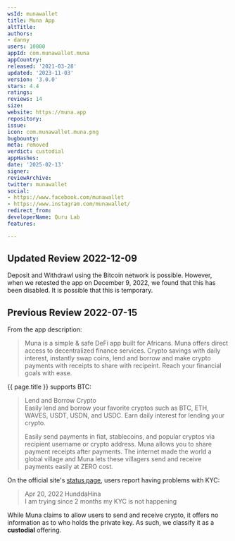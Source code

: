 ```yaml
---
wsId: munawallet
title: Muna App
altTitle: 
authors:
- danny
users: 10000
appId: com.munawallet.muna
appCountry: 
released: '2021-03-28'
updated: '2023-11-03'
version: '3.0.0'
stars: 4.4
ratings: 
reviews: 14
size: 
website: https://muna.app
repository: 
issue: 
icon: com.munawallet.muna.png
bugbounty: 
meta: removed
verdict: custodial
appHashes: 
date: '2025-02-13'
signer: 
reviewArchive: 
twitter: munawallet
social:
- https://www.facebook.com/munawallet
- https://www.instagram.com/munawallet/
redirect_from: 
developerName: Quru Lab
features: 

---
```


## Updated Review 2022-12-09

Deposit and Withdrawl using the Bitcoin network is possible. However, when we retested the app on December 9, 2022, we found that this has been disabled. It is possible that this is temporary.

## Previous Review 2022-07-15

From the app description:

> Muna is a simple & safe DeFi app built for Africans. Muna offers direct access to decentralized finance services. Crypto savings with daily interest, instantly swap coins, lend and borrow and make crypto payments with receipts to share with recipeint. Reach your financial goals with ease.

{{ page.title }} supports BTC:

> Lend and Borrow Crypto<br>
Easily lend and borrow your favorite cryptos such as BTC, ETH, WAVES, USDT, USDN, and USDC. Earn daily interest for lending your crypto.
>
> Easily send payments in fiat, stablecoins, and popular cryptos via recipient username or crypto address. Muna allows you to share payment receipts after payments. The internet made the world a global village and Muna lets these villagers send and receive payments easily at ZERO cost.

On the official site's [status page](https://muna.app/#/status), users report having problems with KYC:

> Apr 20, 2022 HunddaHina <br>
  I am trying since 2 months my KYC is not happening
  
While Muna claims to allow users to send and receive crypto, it offers no information as to who holds the private key. As such, we classify it as a **custodial** offering.
